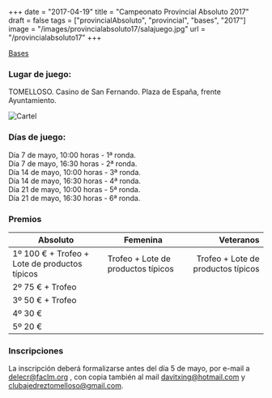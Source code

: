 +++
date = "2017-04-19"
title = "Campeonato Provincial Absoluto 2017"
draft = false
tags = ["provincialAbsoluto", "provincial", "bases", "2017"]
image = "/images/provincialabsoluto17/salajuego.jpg"
url = "/provincialabsoluto17"
+++


[Bases](https://drive.google.com/file/d/0B5q_pAGGq_2oVU1WTndDSTY5Z3c/view?usp=sharing)

### Lugar de juego:

TOMELLOSO. Casino de San Fernando. Plaza de España, frente Ayuntamiento.

![Cartel](/images/provincialabsoluto17/abs.png)

### Días de juego:

Día   7 de mayo, 10:00 horas - 1ª ronda.  
Día   7 de mayo, 16:30 horas - 2ª ronda.  
Día 14 de mayo, 10:00 horas - 3ª ronda.  
Día 14 de mayo, 16:30 horas - 4ª ronda.  
Día 21 de mayo, 10:00 horas - 5ª ronda.  
Día 21 de mayo, 16:30 horas - 6ª ronda.  

### Premios


| Absoluto | Femenina |  Veteranos |
| ------ | ------ | -----: |
|1º	100 € + Trofeo + Lote de productos típicos |	Trofeo + Lote de productos típicos|	Trofeo + Lote de productos típicos|
|2º	75 € + Trofeo|	
|3º	50 € + Trofeo|	
|4º	30 €|		
|5º	20 €|	


### Inscripciones

La inscripción deberá formalizarse antes del día 5 de mayo, por e-mail a <delecr@faclm.org> , con copia también al mail <davitxing@hotmail.com> y <clubajedreztomelloso@gmail.com>.